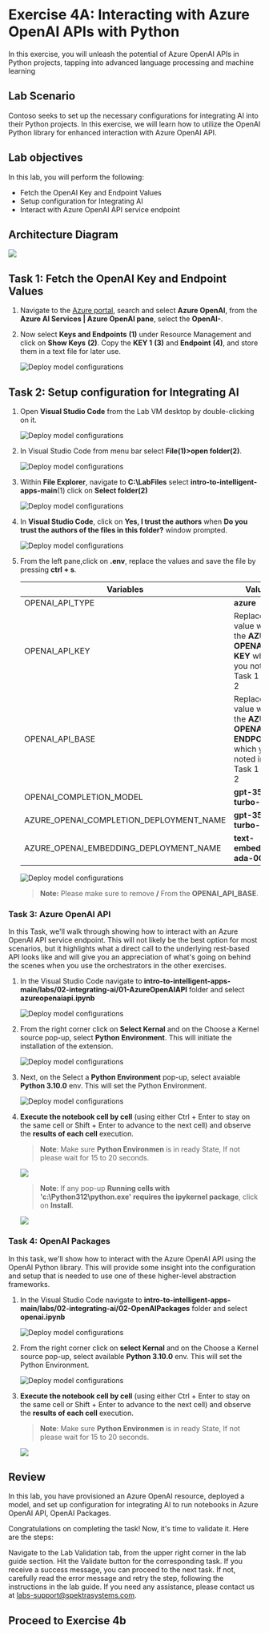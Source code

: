 # Exercise 4A: Interacting with Azure OpenAI APIs with Python

In this exercise, you will unleash the potential of Azure OpenAI APIs in Python projects, tapping into advanced language processing and machine learning

## Lab Scenario

Contoso seeks to set up the necessary configurations for integrating AI into their Python projects. In this exercise, we will learn how to utilize  the OpenAI Python library for enhanced interaction with Azure OpenAI API. 

## Lab objectives

In this lab, you will perform the following:

- Fetch the OpenAI Key and Endpoint Values
- Setup configuration for Integrating AI
- Interact with Azure OpenAI API service endpoint

## Architecture Diagram

![](media/arc4a.png)


## Task 1: Fetch the OpenAI Key and Endpoint Values

1. Navigate to the  [Azure portal](http://portal.azure.com/), search and select **Azure OpenAI**, from the **Azure AI Services | Azure OpenAI pane**, select the **OpenAI-<inject key="Deployment ID" enableCopy="false"></inject>**.

1. Now select **Keys and Endpoints** **(1)** under Resource Management and click on **Show Keys** **(2)**. Copy the **KEY 1** **(3)** and **Endpoint** **(4)**, and store them in a text file for later use.

   ![](media/keyimg.png "Deploy model configurations")

## Task 2: Setup configuration for Integrating AI

1. Open **Visual Studio Code** from the Lab VM desktop by double-clicking on it.

   ![](media/vscode.png "Deploy model configurations")

1. In Visual Studio Code from menu bar select **File(1)>open folder(2)**.   

   ![](media/image-rg-02.png "Deploy model configurations")

1. Within **File Explorer**, navigate to **C:\LabFiles** select **intro-to-intelligent-apps-main**(1) click on **Select folder(2)**

   ![](media/select-folder.png "Deploy model configurations")

1. In **Visual Studio Code**, click on **Yes, I trust the authors** when **Do you trust the authors of the files in this folder?** window prompted.

   ![](media/image-rg-18.png "Deploy model configurations")

1. From the left pane,click on **.env**, replace the values and save the file by pressing **ctrl + s**.

   | **Variables**                            | **Values**                                                                              |
   | ---------------------------------------- |-----------------------------------------------------------------------------------------|
   | OPENAI_API_TYPE                          |  **azure**                                                                              |
   | OPENAI_API_KEY                           | Replace the value with the **AZURE OPENAI API KEY** which you noted in Task 1 step 2    |
   | OPENAI_API_BASE                          | Replace the value with the **AZURE OPENAI ENDPOINT** which you noted in Task 1 step 2   |
   | OPENAI_COMPLETION_MODEL                  | **gpt-35-turbo-16k**                                                                        |
   | AZURE_OPENAI_COMPLETION_DEPLOYMENT_NAME  | **gpt-35-turbo-16k**                                                                        |
   | AZURE_OPENAI_EMBEDDING_DEPLOYMENT_NAME   | **text-embedding-ada-002**                                                              |

   ![](media/black.png "Deploy model configurations")
   > **Note:** Please make sure to remove **/** From the **OPENAI_API_BASE**.

### Task 3: Azure OpenAI API

In this Task, we'll walk through showing how to interact with an Azure OpenAI API service endpoint. This will not likely be the best option for most scenarios, but it highlights what a direct call to the underlying rest-based API looks like and will give you an appreciation of what's going on behind the scenes when you use the orchestrators in the other exercises.

1. In the Visual Studio Code navigate to **intro-to-intelligent-apps-main/labs/02-integrating-ai/01-AzureOpenAIAPI** folder and select **azureopenaiapi.ipynb**

   ![](media/azure-openai-api.png "Deploy model configurations")

1. From the right corner click on **Select Kernal** and on the Choose a Kernel source pop-up, select **Python Environment**. This will initiate the installation of the extension.

   ![](media/select-kernal.png "Deploy model configurations")

1. Next, on the Select a **Python Environment** pop-up, select avaiable **Python 3.10.0** env. This will set the Python Environment.

   ![](media/python310.png "Deploy model configurations")

1. **Execute the notebook cell by cell** (using either Ctrl + Enter to stay on the same cell or Shift + Enter to advance to the next cell) and observe the **results of each cell** execution.
  
   > **Note**: Make sure **Python Environmen** is in ready State, If not please wait for 15 to 20 seconds.

      ![](media/firstshell.png)

   > **Note**: If any pop-up **Running cells with 'c:\Python312\python.exe' requires the ipykernel package**, click on **Install**.

      ![](media/install.png)

### Task 4: OpenAI Packages

In this task, we'll show how to interact with the Azure OpenAI API using the OpenAI Python library. This will provide some insight into the configuration and setup that is needed to use one of these higher-level abstraction frameworks.

1. In the Visual Studio Code navigate to **intro-to-intelligent-apps-main/labs/02-integrating-ai/02-OpenAIPackages** folder and select **openai.ipynb**

   ![](media/openai-package-file.png "Deploy model configurations")

1. From the right corner click on **select Kernal** and on the Choose a Kernel source pop-up, select available **Python 3.10.0** env. This will set the Python Environment.

   ![](media/python310.png "Deploy model configurations")

1. **Execute the notebook cell by cell** (using either Ctrl + Enter to stay on the same cell or Shift + Enter to advance to the next cell) and observe the **results of each cell** execution.
  
   > **Note**: Make sure **Python Environmen** is in ready State, If not please wait for 15 to 20 seconds.

      ![](media/openai-02-firstshell.png)

## Review

In this lab, you have provisioned an Azure OpenAI resource, deployed a model, and set up configuration for integrating AI to run notebooks in Azure OpenAI API, OpenAI Packages.

Congratulations on completing the task! Now, it's time to validate it. Here are the steps:

Navigate to the Lab Validation tab, from the upper right corner in the lab guide section.
Hit the Validate button for the corresponding task. If you receive a success message, you can proceed to the next task.
If not, carefully read the error message and retry the step, following the instructions in the lab guide.
If you need any assistance, please contact us at labs-support@spektrasystems.com.

## Proceed to Exercise 4b
